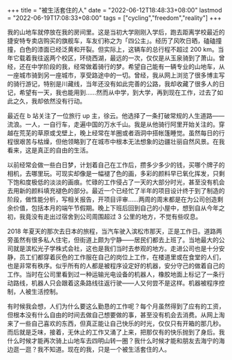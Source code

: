 +++
title = "被生活套住的人"
date = "2022-06-12T18:48:33+08:00"
lastmod = "2022-06-19T17:08:33+08:00"
tags = ["cycling","freedom","reality"]
+++

我的山地车就停放在我的房间里。这是当初大学刚刚入学后，跑去距离学校最近的捷安特专卖店购买的旗舰车，车友们称之为「四公主」。经历了风吹日晒，磕磕撞撞，白色的漆面已经泛黄和开裂。但实际上，这辆车的总行程不超过 200 km。当年它载着我往返两个校区，环绕西湖，最远的一次，仅仅是从玉泉骑到了萧山。曾经，还在中学阶段的我，经常做着骑行的梦。希望自己能有一辆专业的山地车，从一座城市骑到另一座城市，享受路途中的一切。曾经，我从网上浏览了很多博主写的骑行游记，特别是川藏线，当年还没有如此完善的公路，我却收藏了很多人的日记，希望有一天，我也能用到……然而从中学，到大学，再到现在工作，过去了如此之久，我却依然没有行动。

最近在 b 站关注了一位旅行 up 主，徐云。他选择了一条打破常规的人生道路——流浪。一人，一自行车，走遍中国的万水千山。我是从他骑行阿里开始关注的。穿越在荒芜的草原或戈壁上，晚上经常在羊圈或者涵洞中搭帐篷睡觉。虽然每日的行程很艰苦与枯燥，但他领略到了在城市中根本无法想象的边疆壮丽自然风景。在我看来，这是真正的自由的生活。

以前经常会做一些白日梦，计划着自己在工作后，攒多少多少的钱，买哪个牌子的相机，去哪里玩。可现实却像是一幅褪了色的画，多彩的颜料早已氧化挥发，只剩下饱和度极低的淡淡的画痕。忙碌的工作侵占了一天的大部分时光，甚至没有机会去用新的颜料填充褪色的部分。最近一个已经忙了半年的项目设计终于到了制造的阶段，做性能分析，写相关报告，开项目评审……两周的周末都是在为公司创造剩余价值，包括本月的端午节假期。晚上下班后回到自己的小屋中，想到自从今年之初，我竟没有走出过宿舍到公司周围超过 3 公里的地方，不觉有些叹息。

2018 年夏天的那次去日本的旅程，当汽车驶入滨松市那天，正是工作日。道路两旁虽然有很多私人住宅，但街道上颇为宁静——居民们都去上班了。当地最大的公司就是滨松光子学株式会社，这也是我们当时去参观的地方。走进公司也是十分安静，员工们都穿着灰色的工作服在自己的岗位上工作，在楼道里或在食堂的人们，也是非常有秩序。似乎所有的人都是被程序设定好的机器，安分守己的做着自己的工作。当时在公司里看到过一种运输光电设备的机器人，橡胶地面上标记了一条行动路线，机器人只会跟着这条路线往返行驶——人又何尝不是这样。机器被程序控制，人被生活控制。

有时候我会想，人们为什么要这么勤恳的工作呢？每个月虽然得到了应有的工资，但根本没有什么自由的时间去做自己想要做的事，甚至没有机会去消费。从网上淘来了一些自己喜欢的东西，但真正能让自己快乐的时光，仅仅只有开箱的那几秒。而后就是乏味，接着，无休止的工作又涌了上来，把那仅有的快乐抛到了身后。我什么时候才能再次骑上山地车去四明山转一圈？我什么时候才能和朋友去海宁的海边逛一逛？我不知道。现在的我，只是一个被生活套住的人。